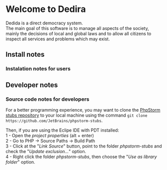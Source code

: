 # Welcome to Dedira
Dedida is a direct democracy system.  
The main goal of this software is to manage all aspects of the society, mainly the decisions of local and global laws and to allow all citizens to inspect all services and problems which may exist.  

## Install notes
### Instalation notes for users

## Developer notes
### Source code notes for developers
For a better programming experience, you may want to clone the [PhpStorm stubs repository](https://github.com/JetBrains/phpstorm-stubs) to your local machine using the command `git clone https://github.com/JetBrains/phpstorm-stubs`.

Then, if you are using the Eclipe IDE with PDT installed:  
1 - Open the _project properties_ (alt + enter)<br>
2 - Go to PHP -> Source Paths -> Build Path<br>
3 - Click at the "_Link Source_" button, point to the folder _phpstorm-stubs_ and check the "_Update exclusion..._" option.<br>
4 - Right click the folder _phpstorm-stubs_, then choose the "_Use as library folder_" option.
